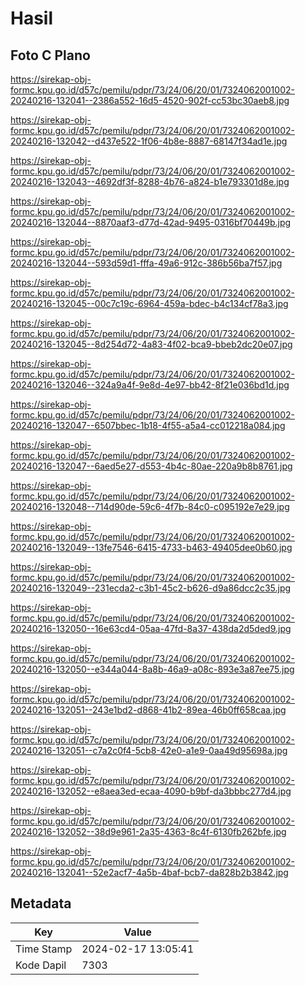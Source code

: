 # Hasil

## Foto C Plano

https://sirekap-obj-formc.kpu.go.id/d57c/pemilu/pdpr/73/24/06/20/01/7324062001002-20240216-132041--2386a552-16d5-4520-902f-cc53bc30aeb8.jpg

https://sirekap-obj-formc.kpu.go.id/d57c/pemilu/pdpr/73/24/06/20/01/7324062001002-20240216-132042--d437e522-1f06-4b8e-8887-68147f34ad1e.jpg

https://sirekap-obj-formc.kpu.go.id/d57c/pemilu/pdpr/73/24/06/20/01/7324062001002-20240216-132043--4692df3f-8288-4b76-a824-b1e793301d8e.jpg

https://sirekap-obj-formc.kpu.go.id/d57c/pemilu/pdpr/73/24/06/20/01/7324062001002-20240216-132044--8870aaf3-d77d-42ad-9495-0316bf70449b.jpg

https://sirekap-obj-formc.kpu.go.id/d57c/pemilu/pdpr/73/24/06/20/01/7324062001002-20240216-132044--593d59d1-fffa-49a6-912c-386b56ba7f57.jpg

https://sirekap-obj-formc.kpu.go.id/d57c/pemilu/pdpr/73/24/06/20/01/7324062001002-20240216-132045--00c7c19c-6964-459a-bdec-b4c134cf78a3.jpg

https://sirekap-obj-formc.kpu.go.id/d57c/pemilu/pdpr/73/24/06/20/01/7324062001002-20240216-132045--8d254d72-4a83-4f02-bca9-bbeb2dc20e07.jpg

https://sirekap-obj-formc.kpu.go.id/d57c/pemilu/pdpr/73/24/06/20/01/7324062001002-20240216-132046--324a9a4f-9e8d-4e97-bb42-8f21e036bd1d.jpg

https://sirekap-obj-formc.kpu.go.id/d57c/pemilu/pdpr/73/24/06/20/01/7324062001002-20240216-132047--6507bbec-1b18-4f55-a5a4-cc012218a084.jpg

https://sirekap-obj-formc.kpu.go.id/d57c/pemilu/pdpr/73/24/06/20/01/7324062001002-20240216-132047--6aed5e27-d553-4b4c-80ae-220a9b8b8761.jpg

https://sirekap-obj-formc.kpu.go.id/d57c/pemilu/pdpr/73/24/06/20/01/7324062001002-20240216-132048--714d90de-59c6-4f7b-84c0-c095192e7e29.jpg

https://sirekap-obj-formc.kpu.go.id/d57c/pemilu/pdpr/73/24/06/20/01/7324062001002-20240216-132049--13fe7546-6415-4733-b463-49405dee0b60.jpg

https://sirekap-obj-formc.kpu.go.id/d57c/pemilu/pdpr/73/24/06/20/01/7324062001002-20240216-132049--231ecda2-c3b1-45c2-b626-d9a86dcc2c35.jpg

https://sirekap-obj-formc.kpu.go.id/d57c/pemilu/pdpr/73/24/06/20/01/7324062001002-20240216-132050--16e63cd4-05aa-47fd-8a37-438da2d5ded9.jpg

https://sirekap-obj-formc.kpu.go.id/d57c/pemilu/pdpr/73/24/06/20/01/7324062001002-20240216-132050--e344a044-8a8b-46a9-a08c-893e3a87ee75.jpg

https://sirekap-obj-formc.kpu.go.id/d57c/pemilu/pdpr/73/24/06/20/01/7324062001002-20240216-132051--243e1bd2-d868-41b2-89ea-46b0ff658caa.jpg

https://sirekap-obj-formc.kpu.go.id/d57c/pemilu/pdpr/73/24/06/20/01/7324062001002-20240216-132051--c7a2c0f4-5cb8-42e0-a1e9-0aa49d95698a.jpg

https://sirekap-obj-formc.kpu.go.id/d57c/pemilu/pdpr/73/24/06/20/01/7324062001002-20240216-132052--e8aea3ed-ecaa-4090-b9bf-da3bbbc277d4.jpg

https://sirekap-obj-formc.kpu.go.id/d57c/pemilu/pdpr/73/24/06/20/01/7324062001002-20240216-132052--38d9e961-2a35-4363-8c4f-6130fb262bfe.jpg

https://sirekap-obj-formc.kpu.go.id/d57c/pemilu/pdpr/73/24/06/20/01/7324062001002-20240216-132041--52e2acf7-4a5b-4baf-bcb7-da828b2b3842.jpg


## Metadata

| Key        | Value               |
| ---------- | ------------------- |
| Time Stamp | 2024-02-17 13:05:41 |
| Kode Dapil | 7303                |



